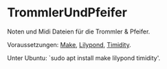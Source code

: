 # TrommlerUndPfeifer

Noten und Midi Dateien für die Trommler & Pfeifer.

Voraussetzungen: [Make](https://www.gnu.org/software/make), [Lilypond](https://lilypond.org), [Timidity](http://timidity.sourceforge.net/).

Unter Ubuntu: `sudo apt install make lilypond timidity'.
